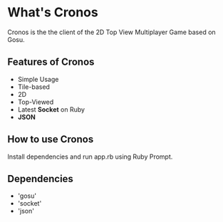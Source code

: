 # What's Cronos
Cronos is the the client of the 2D Top View Multiplayer Game based on Gosu.
## Features of Cronos
* Simple Usage
* Tile-based
* 2D
* Top-Viewed
* Latest __Socket__ on Ruby
* __JSON__

## How to use Cronos
Install dependencies and run app.rb using Ruby Prompt.

## Dependencies
* 'gosu'
* 'socket'
* 'json'


